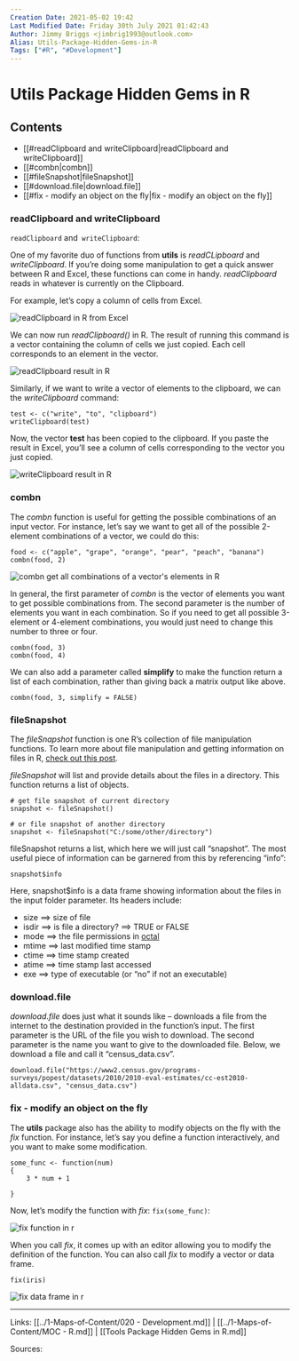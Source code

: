 ```yaml
---
Creation Date: 2021-05-02 19:42
Last Modified Date: Friday 30th July 2021 01:42:43
Author: Jimmy Briggs <jimbrig1993@outlook.com>
Alias: Utils-Package-Hidden-Gems-in-R
Tags: ["#R", "#Development"]
---
```


# Utils Package Hidden Gems in R

## Contents

- [[#readClipboard and writeClipboard|readClipboard and writeClipboard]]
- [[#combn|combn]]
- [[#fileSnapshot|fileSnapshot]]
- [[#download.file|download.file]]
- [[#fix - modify an object on the fly|fix - modify an object on the fly]]




### readClipboard and writeClipboard

`readClipboard` and` writeClipboard`:

One of my favorite duo of functions from **utils** is _readCLipboard_ and _writeClipboard_. If you’re doing some manipulation to get a quick answer between R and Excel, these functions can come in handy. _readClipboard_ reads in whatever is currently on the Clipboard.

For example, let’s copy a column of cells from Excel.

![readClipboard in R from Excel](https://i1.wp.com/theautomatic.net/wp-content/uploads/2019/03/readClipboard-in-R.png?w=640)

We can now run _readClipboard()_ in R. The result of running this command is a vector containing the column of cells we just copied. Each cell corresponds to an element in the vector.

![readClipboard result in R](https://i1.wp.com/theautomatic.net/wp-content/uploads/2019/03/readClipboard-result-in-R.png?w=640)

Similarly, if we want to write a vector of elements to the clipboard, we can the _writeClipboard_ command:

```
test <- c("write", "to", "clipboard")
writeClipboard(test)
```

Now, the vector **test** has been copied to the clipboard. If you paste the result in Excel, you’ll see a column of cells corresponding to the vector you just copied.

![writeClipboard result in R](https://i1.wp.com/theautomatic.net/wp-content/uploads/2019/03/writeClipboard-result-in-R.png?w=640)

### combn

The _combn_ function is useful for getting the possible combinations of an input vector. For instance, let’s say we want to get all of the possible 2-element combinations of a vector, we could do this:

```
food <- c("apple", "grape", "orange", "pear", "peach", "banana") 
combn(food, 2)
```

![combn get all combinations of a vector's elements in R](https://i2.wp.com/theautomatic.net/wp-content/uploads/2019/03/combn-get-all-combinations-of-a-vector-in-r.png?w=640)

In general, the first parameter of _combn_ is the vector of elements you want to get possible combinations from. The second parameter is the number of elements you want in each combination. So if you need to get all possible 3-element or 4-element combinations, you would just need to change this number to three or four.

```
combn(food, 3)
combn(food, 4)
```

We can also add a parameter called **simplify** to make the function return a list of each combination, rather than giving back a matrix output like above.

```
combn(food, 3, simplify = FALSE)
```

### fileSnapshot

The _fileSnapshot_ function is one R’s collection of file manipulation functions. To learn more about file manipulation and getting information on files in R, [check out this post](http://theautomatic.net/2018/07/11/manipulate-files-r/).

_fileSnapshot_ will list and provide details about the files in a directory. This function returns a list of objects.

```
# get file snapshot of current directory
snapshot <- fileSnapshot()

# or file snapshot of another directory
snapshot <- fileSnapshot("C:/some/other/directory")
```

fileSnapshot returns a list, which here we will just call “snapshot”. The most useful piece of information can be garnered from this by referencing “info”:

`snapshot$info`

Here, snapshot$info is a data frame showing information about the files in the input folder parameter. Its headers include:

- size ==> size of file
- isdir ==> is file a directory? ==> TRUE or FALSE
- mode ==> the file permissions in [octal](http://permissions-calculator.org/)
- mtime ==> last modified time stamp
- ctime ==> time stamp created
- atime ==> time stamp last accessed
- exe ==> type of executable (or “no” if not an executable)

### download.file

_download.file_ does just what it sounds like – downloads a file from the internet to the destination provided in the function’s input. The first parameter is the URL of the file you wish to download. The second parameter is the name you want to give to the downloaded file. Below, we download a file and call it “census\_data.csv”.

```
download.file("https://www2.census.gov/programs-surveys/popest/datasets/2010/2010-eval-estimates/cc-est2010-alldata.csv", "census_data.csv")
```

### fix - modify an object on the fly

The **utils** package also has the ability to modify objects on the fly with the _fix_ function. For instance, let’s say you define a function interactively, and you want to make some modification.

```
some_func <- function(num)
{
    3 * num + 1

}
```

Now, let’s modify the function with _fix_: `fix(some_func)`:

![fix function in r](https://i1.wp.com/theautomatic.net/wp-content/uploads/2019/04/fix-function-in-r.png?w=640)

When you call _fix_, it comes up with an editor allowing you to modify the definition of the function. You can also call _fix_ to modify a vector or data frame.

```
fix(iris)
```

![fix data frame in r](https://i1.wp.com/theautomatic.net/wp-content/uploads/2019/04/fix-data-frame-in-r.png?w=640)

***

Links: [[../1-Maps-of-Content/020 - Development.md]] | [[../1-Maps-of-Content/MOC - R.md]] | [[Tools Package Hidden Gems in R.md]]

Sources:

